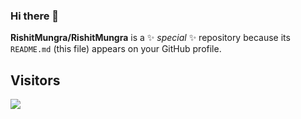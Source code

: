### Hi there 👋


**RishitMungra/RishitMungra** is a ✨ _special_ ✨ repository because its `README.md` (this file) appears on your GitHub profile.



## Visitors
![](https://komarev.com/ghpvc/?username=RishitMungra&style=plastic&color=blue)
